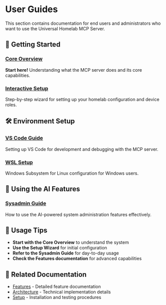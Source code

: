 # User Guides

This section contains documentation for end users and administrators who want to use the Universal Homelab MCP Server.

## 📖 Getting Started

### [Core Overview](README_MCP_CORE.md)
**Start here!** Understanding what the MCP server does and its core capabilities.

### [Interactive Setup](WIZARD_SETUP.md)
Step-by-step wizard for setting up your homelab configuration and device roles.

## 🛠️ Environment Setup

### [VS Code Guide](VSCODE_GUIDE.md)
Setting up VS Code for development and debugging with the MCP server.

### [WSL Setup](WSL_SETUP.md)
Windows Subsystem for Linux configuration for Windows users.

## 🤖 Using the AI Features

### [Sysadmin Guide](HOMELAB_SYSADMIN_GUIDE.md)
How to use the AI-powered system administration features effectively.

## 📝 Usage Tips

- **Start with the Core Overview** to understand the system
- **Use the Setup Wizard** for initial configuration
- **Refer to the Sysadmin Guide** for day-to-day usage
- **Check the Features documentation** for advanced capabilities

## 🔗 Related Documentation

- [Features](../features/) - Detailed feature documentation
- [Architecture](../architecture/) - Technical implementation details
- [Setup](../setup/) - Installation and testing procedures